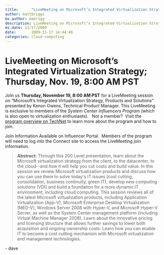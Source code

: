 ```yaml
---
title:      "LiveMeeting on Microsoft’s Integrated Virtualization Strategy&#58; Thursday, Nov. 19, 8&#58;00 AM PST"
author: mattbriggs
ms.author: mabrigg
description: LiveMeeting on Microsoft’s Integrated Virtualization Strategy; Thursday, Nov. 19, 8;00 AM PST
ms.date: 11/17/2009
date:       2009-11-17 14:44:48
categories: cloud-computing
---
```

# LiveMeeting on Microsoft’s Integrated Virtualization Strategy; Thursday, Nov. 19, 8:00 AM PST

Join us **Thursday, November 19, 8:00 AM PST** for a LiveMeeting session on  “Microsoft’s Integrated Virtualization Strategy, Products and Solutions” presented by Kenon Owens, Technical Product Manager. This LiveMeeting is exclusive to members of the _System Center Influencers Program_ (which is also open to virtualization enthusiasts).   Not a member?  Visit the [program overview on TechNet](/previous-versions/system-center/developer/cc817313(v=msdn.10)) to learn more about the program and how to join. 

Join Information Available on Influencer Portal.  Members of the program will need to log into the Connect site to access the LiveMeeting join information. 

> **Abstract:** Through this 200 Level presentation, learn about the Microsoft virtualization strategy from the client, to the datacenter, to the cloud--and how it will help you cut costs and build value. In this session we review Microsoft virtualization products and discuss how you can use them to solve today's IT issues (cost cutting, consolidation, business continuity, green IT), develop new computing solutions (VDI) and build a foundation for a more dynamic IT environment, including cloud computing. This session reviews all of the latest Microsoft virtualization products, including Application Virtualization (App-V), Microsoft Enterprise Desktop Virtualization (MED-V), Windows Server 2008 with Hyper-V, and Microsoft Hyper-V Server, as well as the System Center management platform (including Virtual Machine Manager 2008). Learn about the innovative pricing and licensing structure that allows further savings to lower both acquisition and ongoing ownership costs. Learn how you can enable IT to become a cost cutting mechanism with Microsoft virtualization and management technologies.

\- dave 

